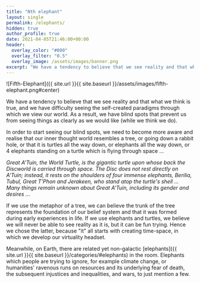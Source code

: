 ```yaml
---
title: "Nth elephant"
layout: single
permalink: /elephants/
hidden: true
author_profile: true
date: 2021-04-05T21:46:00+00:00
header:
  overlay_color: "#000"
  overlay_filter: "0.5"
  overlay_image: /assets/images/banner.png
excerpt: "We have a tendency to believe that we see reality and that what we think is true,  and we have difficulty seeing the self-created paradigms through which we view our world. As a result ..."
---
```


![Fifth-Elephant]({{ site.url }}{{ site.baseurl }}/assets/images/fifth-elephant.png#center)

We have a tendency to believe that we see reality and that what we think is true,  and we have difficulty seeing the self-created paradigms through which we view our world. As a result, we have blind spots that prevent us from seeing things as clearly as we would like (while we think we do).

In order to start seeing our blind spots, we need to become more aware and realise that our inner thought world resembles a tree, or going down a rabbit hole, or that it is turtles all the way down, or elephants all the way down, or 4 elephants standing on a turtle which is flying through space ... 

_Great A'Tuin, the World Turtle, is the gigantic turtle upon whose back the Discworld is carried through space. The Disc does not rest directly on A'Tuin; instead, it rests on the shoulders of four immense elephants, Berilia, Tubul, Great T'Phon and Jerakeen, who stand atop the turtle's shell ... Many things remain unknown about Great A'Tuin, including its gender and desires ..._

If we use the metaphor of a tree, we can believe the trunk of the tree represents the foundation of our belief system and that it was formed during early experiences in life. If we use elephants and turtles, we believe we will never be able to see reality as it is, but it can be fun trying. Hence we chose the latter, because "it" all starts with creating time-space, in which we develop our virtuality headset. 

Meanwhile, on Earth, there are related yet non-galactic [elephants]({{ site.url }}{{ site.baseurl }}/categories/#elephants) in the room. Elephants which people are trying to ignore, for example climate change, or humanities' ravenous runs on resources and its underlying fear of death, the subsequent injustices and inequalities, and wars, to just mention a few.


